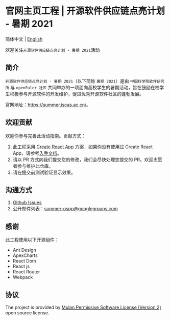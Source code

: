 # 官网主页工程 | 开源软件供应链点亮计划 - 暑期 2021

简体中文 | [English](README.en.md)

欢迎关注`开源软件供应链点亮计划 - 暑期 2021`活动

## 简介

`开源软件供应链点亮计划 - 暑期 2021`（以下简称 `暑期 2021`）是由 `中国科学院软件研究所` 与 `openEuler 社区` 共同举办的一项面向高校学生的暑期活动，旨在鼓励在校学生积极参与开源软件的开发维护，促进优秀开源软件社区的蓬勃发展。

官网地址：<https://summer.iscas.ac.cn/>。

## 欢迎贡献

欢迎你参与完善此活动指南。贡献方式：

1. 此工程采用 [Create React App](https://github.com/facebook/create-react-app) 方案，如果你没有使用过 Create React App，请参考[入手文档](https://facebook.github.io/create-react-app/)。
2. 请以 PR 方式向我们提交您的修改，我们会尽快处理您提交的 PR。欢迎志愿者参与维护此仓库。
3. 请在提交前测试验证显示效果。

## 沟通方式

1. [Github Issues](https://github.com/summer-ospp/homepage/issues)
2. 公开邮件列表：[summer-ospp@googlegroups.com](mailto:summer-ospp@googlegroups.com)

## 感谢

此工程使用以下开源组件：

- Ant Design
- ApexCharts
- React Dom
- React js
- React Router
- Webpack

## 协议

The project is provided by [Mulan Permissive Software License (Version 2)](http://license.coscl.org.cn/MulanPSL2) open source license.

